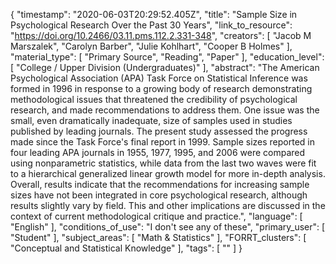 {
    "timestamp": "2020-06-03T20:29:52.405Z",
    "title": "Sample Size in Psychological Research Over the Past 30 Years",
    "link_to_resource": "https://doi.org/10.2466/03.11.pms.112.2.331-348",
    "creators": [
        "Jacob M Marszalek",
        "Carolyn Barber",
        "Julie Kohlhart",
        "Cooper B Holmes"
    ],
    "material_type": [
        "Primary Source",
        "Reading",
        "Paper"
    ],
    "education_level": [
        "College / Upper Division (Undergraduates)"
    ],
    "abstract": "The American Psychological Association (APA) Task Force on Statistical Inference was formed in 1996 in response to a growing body of research demonstrating methodological issues that threatened the credibility of psychological research, and made recommendations to address them. One issue was the small, even dramatically inadequate, size of samples used in studies published by leading journals. The present study assessed the progress made since the Task Force's final report in 1999. Sample sizes reported in four leading APA journals in 1955, 1977, 1995, and 2006 were compared using nonparametric statistics, while data from the last two waves were fit to a hierarchical generalized linear growth model for more in-depth analysis. Overall, results indicate that the recommendations for increasing sample sizes have not been integrated in core psychological research, although results slightly vary by field. This and other implications are discussed in the context of current methodological critique and practice.",
    "language": [
        "English"
    ],
    "conditions_of_use": "I don't see any of these",
    "primary_user": [
        "Student"
    ],
    "subject_areas": [
        "Math & Statistics"
    ],
    "FORRT_clusters": [
        "Conceptual and Statistical Knowledge"
    ],
    "tags": [
        ""
    ]
}